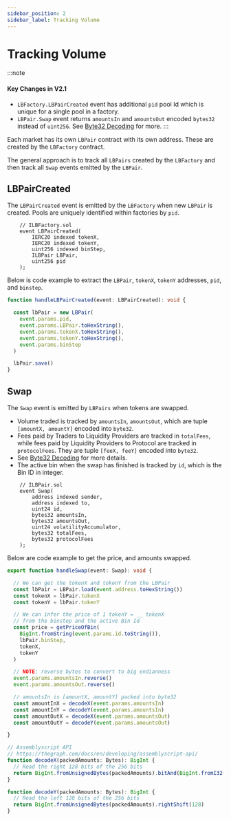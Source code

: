 ```yaml
---
sidebar_position: 2
sidebar_label: Tracking Volume
---
```



# Tracking Volume

:::note
#### Key Changes in V2.1
- `LBFactory.LBPairCreated` event has additional `pid` pool Id which is unique for a single pool in a factory. 
- `LBPair.Swap` event returns `amountsIn` and `amountsOut` encoded `bytes32` instead of `uint256`. See [Byte32 Decoding](/versioned_docs/version-V2.1/guides/byte-32-decoding.md) for more.
:::

Each market has its own `LBPair` contract with its own address. These are created by the `LBFactory` contract. 

The general approach is to track all `LBPairs` created by the `LBFactory` and then track all `Swap` events emitted by the `LBPair`. 


## LBPairCreated

The `LBPairCreated` event is emitted by the `LBFactory` when new `LBPair` is created. Pools are uniquely identified within factories by `pid`.

```
    // ILBFactory.sol
    event LBPairCreated(
        IERC20 indexed tokenX, 
        IERC20 indexed tokenY, 
        uint256 indexed binStep, 
        ILBPair LBPair, 
        uint256 pid
    );
```

Below is code example to extract the `LBPair`, `tokenX`, `tokenY` addresses, `pid`, and `binstep`. 

```typescript
function handleLBPairCreated(event: LBPairCreated): void {

  const lbPair = new LBPair(
    event.params.pid,
    event.params.LBPair.toHexString(), 
    event.params.tokenX.toHexString(), 
    event.params.tokenY.toHexString(), 
    event.params.binStep
  )

  lbPair.save()
}
```


## Swap

The `Swap` event is emitted by `LBPairs` when tokens are swapped.  
- Volume traded is tracked by `amountsIn`, `amountsOut`, which are tuple `[amountX, amountY]` encoded into `byte32`. 
- Fees paid by Traders to Liquidity Providers are tracked in `totalFees`, while fees paid by Liquidity Providers to Protocol are tracked in `protocolFees`. They are tuple `[feeX, feeY]` encoded into `byte32`. 
- See [Byte32 Decoding](/versioned_docs/version-V2.1/guides/byte-32-decoding.md) for more details. 
- The active bin when the swap has finished is tracked by `id`, which is the Bin ID in integer. 


````
    // ILBPair.sol
    event Swap(
        address indexed sender,
        address indexed to,
        uint24 id,
        bytes32 amountsIn,
        bytes32 amountsOut,
        uint24 volatilityAccumulator,
        bytes32 totalFees,
        bytes32 protocolFees
    );
````

Below are code example to get the price, and amounts swapped. 

```typescript
export function handleSwap(event: Swap): void {

  // We can get the tokenX and tokenY from the LBPair
  const lbPair = LBPair.load(event.address.toHexString())
  const tokenX = lbPair.tokenX
  const tokenY = lbPair.tokenY

  // We can infer the price of 1 tokenY = __ tokenX 
  // from the binstep and the active Bin Id
  const price = getPriceOfBin(
    BigInt.fromString(event.params.id.toString()),
    lbPair.binStep,
    tokenX,
    tokenY
  )

  // NOTE: reverse bytes to convert to big endianness
  event.params.amountsIn.reverse()
  event.params.amountsOut.reverse()

  // amountsIn is [amountX, amountY] packed into byte32
  const amountInX = decodeX(event.params.amountsIn)
  const amountInY = decodeY(event.params.amountsIn)
  const amountOutX = decodeX(event.params.amountsOut)
  const amountOutY = decodeY(event.params.amountsOut)

}

// Assemblyscript API
// https://thegraph.com/docs/en/developing/assemblyscript-api/
function decodeX(packedAmounts: Bytes): BigInt {
  // Read the right 128 bits of the 256 bits
  return BigInt.fromUnsignedBytes(packedAmounts).bitAnd(BigInt.fromI32(2).pow(128).minus(BigInt.fromI32(1)))
}

function decodeY(packedAmounts: Bytes): BigInt {
  // Read the left 128 bits of the 256 bits
  return BigInt.fromUnsignedBytes(packedAmounts).rightShift(128)
}

```
